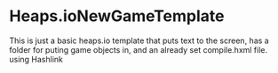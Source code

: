 # Heaps.ioNewGameTemplate
This is just a basic heaps.io template that puts text to the screen, has a folder for puting game objects in, and an already set compile.hxml file. using Hashlink
